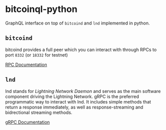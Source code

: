 # bitcoinql-python
GraphQL interface on top of `bitcoind` and `lnd` implemented in python.

## `bitcoind`
bitcoind provides a full peer which you can interact with through RPCs to port `8332` (or `18332` for testnet)

[RPC Documentation](https://developer.bitcoin.org/reference/rpc/index.html)

## `lnd`
lnd stands for *Lightning Network Daemon* and serves as the main software component driving the Lightning Network. gRPC is the preferred programmatic way to interact with lnd. It includes simple methods that return a response immediately, as well as response-streaming and bidrectional streaming methods.

[gRPC Documentation](https://api.lightning.community/#lnd-grpc-api-reference)
